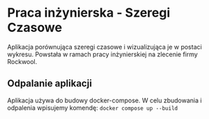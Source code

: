 # Praca inżynierska - Szeregi Czasowe
Aplikacja porównująca szeregi czasowe i wizualizująca je w postaci wykresu. Powstała w ramach pracy inżynierskiej na zlecenie firmy Rockwool.

## Odpalanie aplikacji
Aplikacja używa do budowy docker-compose. W celu zbudowania i odpalenia wpisujemy komendę: `docker compose up --build`